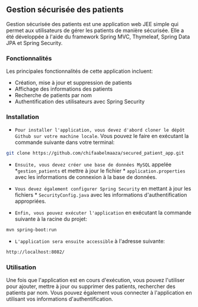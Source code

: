 <h2> Gestion sécurisée des patients </h2>
Gestion sécurisée des patients est une application web JEE simple qui permet aux utilisateurs de gérer les patients de manière sécurisée. Elle a été développée à l'aide du framework Spring MVC, Thymeleaf, Spring Data JPA et Spring Security.

<h3> Fonctionnalités </h3>
Les principales fonctionnalités de cette application incluent:

- Création, mise à jour et suppression de patients
- Affichage des informations des patients
- Recherche de patients par nom 
- Authentification des utilisateurs avec Spring Security
<h3> Installation </h3>

* `Pour installer l'application, vous devez d'abord cloner le dépôt Github sur votre machine locale`. Vous pouvez le faire en exécutant la commande suivante dans votre terminal:

```bash
git clone https://github.com/chifaabelmaaza/secured_patient_app.git
```

* `Ensuite, vous devez créer une base de données MySQL` appelée *`gestion_patients` et mettre à jour le fichier * `application.properties` avec les informations de connexion à la base de données.

* `Vous devez également configurer Spring Security` en mettant à jour les fichiers * `SecurityConfig.java` avec les informations d'authentification appropriées.

* `Enfin, vous pouvez exécuter l'application` en exécutant la commande suivante à la racine du projet:

```bash
mvn spring-boot:run
```

* `L'application sera ensuite accessible` à l'adresse suivante:

```bash
http://localhost:8082/
```

<h3> Utilisation </h3>
Une fois que l'application est en cours d'exécution, vous pouvez l'utiliser pour ajouter, mettre à jour ou supprimer des patients, rechercher des patients par nom. Vous pouvez également vous connecter à l'application en utilisant vos informations d'authentification.
